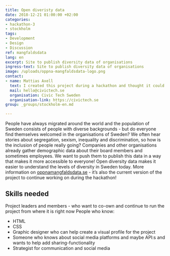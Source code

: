 ```yaml
---
title: Open diveristy data
date: 2018-12-21 01:00:00 +02:00
categories:
- hackathon-3
- stockholm
tags:
- Development
- Design
- Discussion
ref: mangfaldsdata
lang: en
excerpt: Site to publish diversity data of organisations
ingress-text: Site to publish diversity data of organisations
image: /uploads/oppna-mangfaldsdata-logo.png
contact:
- name: Mattias Axell
  text: I created this project during a hackathon and thought it could brought back into the light for this hack. I’ve been involved in the open data-movement for a long time and I’ve felt that the lack of diversity of the movement has had a negative effect on the development. I feel like there is a real need for more and different perspectives in many organisations which could really help them to easier achieve their goals. I believe this project can help organisations in Sweden to be more aware of and better understand that the current situation is problematic. I believe the world will develop in a healthier way if more perspectives are included by improving the diversity and equality within organisations!
  mail: hello@civictech.se
  organisation: Civic Tech Sweden
  organisation-link: https://civictech.se
group: _groups/stockholm-en.md

---
```

People have always migrated around the world and the population of Sweden consists of people with diverse backgrounds - but do everyone find themselves welcomed in the organisations of Sweden? We often hear stories about segregation, sexism, inequality and discrimination, so how is the inclusion of people really going? Companies and other organisations already gather demographic data about their board members and sometimes employees. We want to push them to publish this data in a way that makes it more accessible to everyone! Open diversity data makes it easier to understand the levels of diversity in Sweden today. More information on [oppnamangfaldsdata.se](http://oppnamangfaldsdata.se) - it’s also the current version of the project to continue working on during the hackathon!

## Skills needed

Project leaders and members - who want to co-own and continue to run the project from where it is right now
People who know:

- HTML
- CSS
- Graphic designer who can help create a visual profile for the project
- Someone who knows about social media platforms and maybe API:s and wants to help add sharing-functionality
- Strategist for communication and social media
